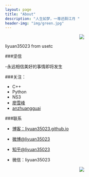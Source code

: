 ```yaml
---
layout: page
title: "About"
description: "人生如梦，一尊还酹江月 "
header-img: "img/green.jpg"
---
```



<center>
    <p><img src="http://7xlfkx.com1.z0.glb.clouddn.com/white2.jpg" align="center"></p>
</center>

liyuan35023
from usetc

###坚信


-永远相信美好的事情即将发生


###关注：


- C++
- Python
- NS3
- [廖雪峰](http://www.liaoxuefeng.com/)
- [anzhuangguai](http://blog.csdn.net/anzhuangguai)




###联系

- [博客：liyuan35023.github.io](http://liyuan35023.github.io)

- [微博@liyuan35023](http://weibo.com/1843963135/)

- [知乎@liyuan35023](http://www.zhihu.com/people/li-yuan-27-71)

- 微信：liyuan35023


<center>
    <p><img src="http://d.pcs.baidu.com/thumbnail/07f255fc57db7d017e9fc11bef20188f?fid=805840743-250528-971314296231695&time=1443600000&sign=FDTAER-DCb740ccc5511e5e8fedcff06b081203-hzvbpmtdP84IXK%2BX7fZlCutbd2o%3D&rt=sh&expires=2h&r=983969662&sharesign=unknown&size=c710_u500&quality=100" align="center"></p>
</center>






